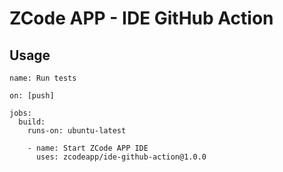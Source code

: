 # ZCode APP - IDE GitHub Action

## Usage



```
name: Run tests

on: [push]

jobs:
  build:
    runs-on: ubuntu-latest

    - name: Start ZCode APP IDE
      uses: zcodeapp/ide-github-action@1.0.0
```